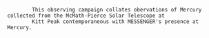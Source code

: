 
            This observing campaign collates obervations of Mercury collected from the McMath-Pierce Solar Telescope at 
            Kitt Peak contemporaneous with MESSENGER's presence at Mercury. 
        
